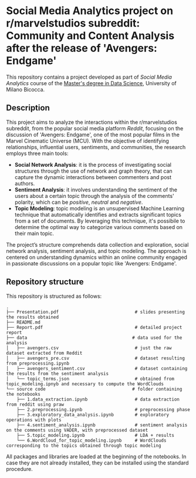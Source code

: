 # Social Media Analytics project on r/marvelstudios subreddit: Community and Content Analysis after the release of 'Avengers: Endgame'

This repository contains a project developed as part of *Social Media Analytics* course of the [Master's degree in Data Science](https://www.unimib.it/graduate/data-science),
University of Milano Bicocca.

## Description

This project aims to analyze the interactions within the r/marvelstudios subreddit, from the popular social media platform *Reddit*, focusing on the discussion of 'Avengers: Endgame', one of the most popular films in the Marvel Cinematic Universe (MCU). With the objective of identifying relationships, influential users, sentiments, and communities, the research employs three main tools:

* **Social Network Analysis**: it is the process of investigating social structures through the use of network and graph theory, that can capture the dynamic interactions between   commenters and post authors.
* **Sentiment Analysis**: it involves understanding the sentiment of the users about a certain topic through the analysis of the comments' polarity, which can be *positive*, *neutral* and *negative*.
* **Topic Modeling**: topic modeling is an unsupervised Machine Learning technique that automatically identifies and extracts significant topics from a set of documents. By leveraging this technique, it's possibile to determine the optimal way to categorize various comments based on their main topic.

The project’s structure comprehends data collection and exploration, social network analysis, sentiment analysis, and topic modeling. The approach is centered on understanding dynamics within an online community engaged in passionate discussions on a popular topic like 'Avengers: Endgame'.

## Repository structure

This repository is structured as follows:

```
.
├── Presentation.pdf                             # slides presenting the results obtained
├── README.md
├── Report.pdf                                   # detailed project report
├── data                                        # data used for the analysis
│   ├── avengers.csv                             # just the raw dataset extracted from Reddit
│   ├── avengers_pre.csv                         # dataset resulting from preprocessing.ipynb
│   ├── avengers_sentiment.csv                   # dataset containing the results from the sentiment analysis
│   └── topic_terms.json                         # obtained from topic_modeling.ipnyb and necessary to compute the WordClouds
└── source code                                 # folder containing the notebooks
    ├── 1.data_extraction.ipynb                  # data extraction from reddit using praw
    ├── 2.preprocessing.ipynb                    # preprocessing phase
    ├── 3.exploratory_data_analysis.ipynb        # exploratory operations with plots
    ├── 4.sentiment_analysis.ipynb               # sentiment analysis on the comments using VADER, with preprocessed dataset
    ├── 5.topic_modeling.ipynb                   # LDA + results 
    └── 6.WordCloud_for_topic_modeling.ipynb     # WordClouds corresponding to the topics obtained through topic modeling
```

All packages and libraries are loaded at the beginning of the notebooks. In case they are not already installed, they can be installed using the standard procedure.








